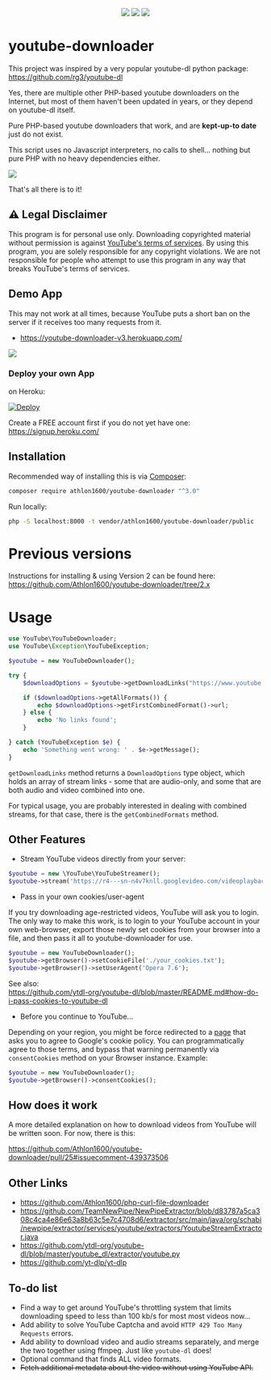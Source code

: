 <center>
  
![](https://img.shields.io/packagist/dt/Athlon1600/youtube-downloader.svg) ![](https://img.shields.io/github/last-commit/Athlon1600/youtube-downloader.svg) ![](https://img.shields.io/github/license/Athlon1600/youtube-downloader.svg)

</center>

# youtube-downloader

This project was inspired by a very popular youtube-dl python package:  
https://github.com/rg3/youtube-dl

Yes, there are multiple other PHP-based youtube downloaders on the Internet, 
but most of them haven't been updated in years, or they depend on youtube-dl itself.  

Pure PHP-based youtube downloaders that work, and are **kept-up-to date** just do not exist.

This script uses no Javascript interpreters, no calls to shell... nothing but pure PHP with no heavy dependencies either.

![](https://i.imgur.com/39LIE0r.png)

That's all there is to it!

## :warning: Legal Disclaimer

This program is for personal use only. 
Downloading copyrighted material without permission is against [YouTube's terms of services](https://www.youtube.com/static?template=terms). 
By using this program, you are solely responsible for any copyright violations. 
We are not responsible for people who attempt to use this program in any way that breaks YouTube's terms of services.

## Demo App

This may not work at all times, because YouTube puts a short ban on the server if it receives too many requests from it.

- https://youtube-downloader-v3.herokuapp.com/

![](http://proxynova.s3.us-east-1.amazonaws.com/youtube-downloader-save-video.png)


### Deploy your own App

on Heroku:

[![Deploy](https://www.herokucdn.com/deploy/button.svg)](https://heroku.com/deploy)


Create a FREE account first if you do not yet have one:  
https://signup.heroku.com/

Installation
-------

Recommended way of installing this is via [Composer](http://getcomposer.org):

```bash
composer require athlon1600/youtube-downloader "^3.0"
```

Run locally:

```bash
php -S localhost:8000 -t vendor/athlon1600/youtube-downloader/public
```

# Previous versions

Instructions for installing & using Version 2 can be found here:  
https://github.com/Athlon1600/youtube-downloader/tree/2.x

# Usage


```php
use YouTube\YouTubeDownloader;
use YouTube\Exception\YouTubeException;

$youtube = new YouTubeDownloader();

try {
    $downloadOptions = $youtube->getDownloadLinks("https://www.youtube.com/watch?v=aqz-KE-bpKQ");

    if ($downloadOptions->getAllFormats()) {
        echo $downloadOptions->getFirstCombinedFormat()->url;
    } else {
        echo 'No links found';
    }

} catch (YouTubeException $e) {
    echo 'Something went wrong: ' . $e->getMessage();
}
```

`getDownloadLinks` method returns a `DownloadOptions` type object, which holds an array of stream links - some that are audio-only, and some that are both audio and video combined into one.

For typical usage, you are probably interested in dealing with combined streams, for that case, there is the `getCombinedFormats` method.

## Other Features

- Stream YouTube videos directly from your server:

```php
$youtube = new \YouTube\YouTubeStreamer();
$youtube->stream('https://r4---sn-n4v7knll.googlevideo.com/videoplayback?...');
```

- Pass in your own cookies/user-agent

If you try downloading age-restricted videos, YouTube will ask you to login. The only way to make this work, is to login to your YouTube account in your own web-browser, export those newly set cookies from your browser into a file, and then pass it all to youtube-downloader for use.

```php
$youtube = new YouTubeDownloader();
$youtube->getBrowser()->setCookieFile('./your_cookies.txt');
$youtube->getBrowser()->setUserAgent('Opera 7.6');
```

See also:  
https://github.com/ytdl-org/youtube-dl/blob/master/README.md#how-do-i-pass-cookies-to-youtube-dl

- Before you continue to YouTube...

Depending on your region, you might be force redirected to a [page](https://unblockvideos.com/images/before-you-continue-cookies.jpg) that asks you to agree to Google's cookie policy.
You can programmatically agree to those terms, and bypass that warning permanently via `consentCookies` method on your Browser instance. Example:  
```php
$youtube = new YouTubeDownloader();
$youtube->getBrowser()->consentCookies();
```


## How does it work

A more detailed explanation on how to download videos from YouTube will be written soon.
For now, there is this:  

https://github.com/Athlon1600/youtube-downloader/pull/25#issuecomment-439373506

## Other Links

- https://github.com/Athlon1600/php-curl-file-downloader
- https://github.com/TeamNewPipe/NewPipeExtractor/blob/d83787a5ca308c4ca4e86e63a8b63c5e7c4708d6/extractor/src/main/java/org/schabi/newpipe/extractor/services/youtube/extractors/YoutubeStreamExtractor.java
- https://github.com/ytdl-org/youtube-dl/blob/master/youtube_dl/extractor/youtube.py
- https://github.com/yt-dlp/yt-dlp

## To-do list

- Find a way to get around YouTube's throttling system that limits downloading speed to less than 100 kb/s for most most videos now...
- Add ability to solve YouTube Captcha and avoid `HTTP 429 Too Many Requests` errors.
- Add ability to download video and audio streams separately, and merge the two together using ffmpeg. Just like `youtube-dl` does!  
- Optional command that finds ALL video formats.
- ~~Fetch additional metadata about the video without using YouTube API.~~
